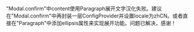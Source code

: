 "Modal.confirm"中content使用Paragraph展开文字汉化失败。建议在"Modal.confirm"中再封装一层ConfigProvider并设置locale为zhCN。或者直接在"Paragraph"中添加ellipsis属性来实现展开功能。问题已解决，感谢！
